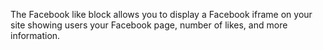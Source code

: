 The Facebook like block allows you to display a Facebook iframe on your site showing users your Facebook page, number of likes, and more information.

